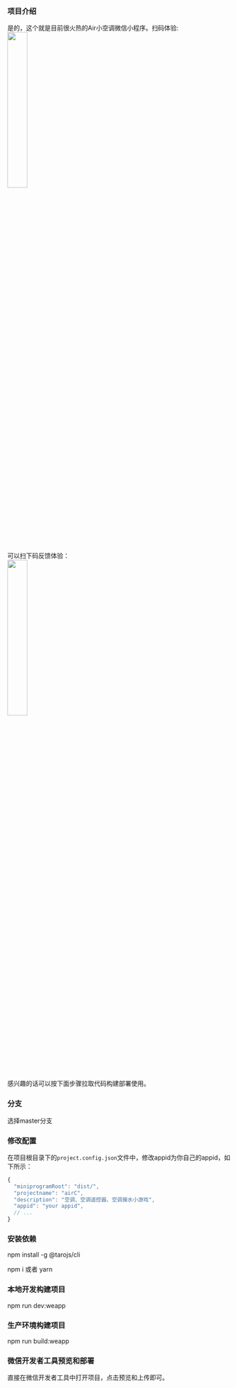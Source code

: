 ### 项目介绍
是的，这个就是目前很火热的Air小空调微信小程序。扫码体验:
<br/>
<img style="width: 30%; height: 30%;" src="https://7072-prod-6g5ecxpzb9d6af28-1326799019.tcb.qcloud.la/images/air/aic.jpg.jpg?sign=cd84fb939a4eb4f7d540073b2487984c&t=1721746409" />
<br/>
可以扫下码反馈体验：
<br/>
<img style="width: 30%; height: 30%;" src="https://7072-prod-6g5ecxpzb9d6af28-1326799019.tcb.qcloud.la/images/air/vote.jpg?sign=1d950e01588612b552924657bb5744a5&t=1718201341" />
<br/>
感兴趣的话可以按下面步骤拉取代码构建部署使用。


### 分支

选择master分支

### 修改配置

在项目根目录下的`project.config.json`文件中，修改appid为你自己的appid，如下所示：
```javascript
{
  "miniprogramRoot": "dist/",
  "projectname": "airC",
  "description": "空调、空调遥控器、空调接水小游戏",
  "appid": "your appid",
  // ...
}
```

### 安装依赖

npm install -g @tarojs/cli

npm i  或者 yarn 

### 本地开发构建项目
npm run dev:weapp

### 生产环境构建项目
npm run build:weapp

### 微信开发者工具预览和部署

直接在微信开发者工具中打开项目，点击预览和上传即可。
